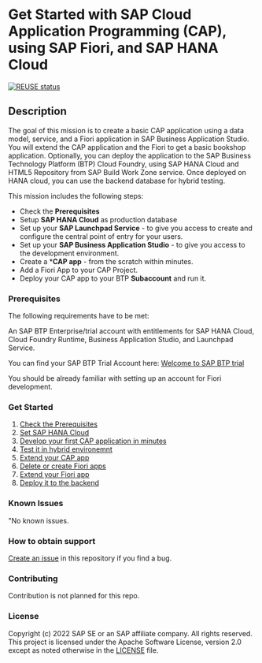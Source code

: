 # Get Started with SAP Cloud Application Programming (CAP), using SAP Fiori, and SAP HANA Cloud

[![REUSE status](https://api.reuse.software/badge/github.com/SAP-samples/btp-dc-samples)](https://api.reuse.software/info/github.com/SAP-samples/btp-dc-samples)

## Description
The goal of this mission is to create a basic CAP application using a data model, service, and a Fiori application in SAP Business Application Studio.
You will extend the CAP application and the Fiori to get a basic bookshop application. 
Optionally, you can deploy the application to the SAP Business Technology Platform (BTP) Cloud Foundry, using SAP HANA Cloud and HTML5 Repository from SAP Build Work Zone service. Once deployed on HANA cloud, you can use the backend database for hybrid testing.


This mission includes the following steps:

* Check the  **Prerequisites** 
* Setup **SAP HANA Cloud** as production database
* Set up your **SAP Launchpad Service** - to give you access to create and configure the central point of entry for your users.
* Set up your **SAP Business Application Studio** - to give you access to the development environment. 
* Create a ***CAP app** - from the scratch within minutes.
* Add a Fiori App to your CAP Project.
* Deploy your CAP app to your BTP **Subaccount** and run it.
 

### Prerequisites

The following requirements have to be met: 

An SAP BTP Enterprise/trial account with entitlements for SAP HANA Cloud, Cloud Foundry Runtime, Business Application Studio, and Launchpad Service.

You can find  your SAP BTP Trial Account here: [Welcome to SAP BTP trial](https://cockpit.hanatrial.ondemand.com/trial/#/home/trial)

You should be already familiar with setting up an account for Fiori development.

### Get Started

1. [Check the Prerequisites](docs/pages/bookshop/1_1_prerequisites.md)
2. [Set SAP HANA Cloud](docs/pages/bookshop/1_3_setup_hana.md) 
3. [Develop your first CAP application in minutes](docs/pages/bookshop/2_1_fast_cap_fiori.md)
4. [Test it in hybrid environemnt](docs/pages/bookshop/2_2_test_hybrid.md)
5. [Extend your CAP app](docs/pages/bookshop/3_1_extend_bookshop.md)
6. [Delete or create Fiori apps](docs/pages/bookshop/3_2_create_fiori_app.md)
7. [Extend your Fiori app](docs/pages/bookshop/3_3_extend_fiori.md)
8. [Deploy it to the backend](docs/pages/bookshop/4_deploy_book.md)
 

### Known Issues
"No known issues.

### How to obtain support
[Create an issue](https://github.com/SAP-samples/btp-dc-samples/issues) in this repository if you find a bug.

### Contributing
Contribution is not planned for this repo.

### License
Copyright (c) 2022 SAP SE or an SAP affiliate company. All rights reserved. This project is licensed under the Apache Software License, version 2.0 except as noted otherwise in the [LICENSE](LICENSE) file.
